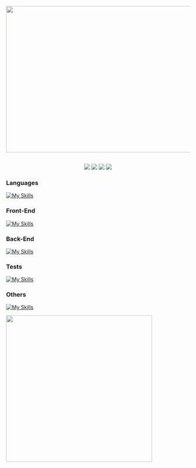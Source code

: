 <div>
  <img width="900" height="400" src="https://i.imgur.com/PW97SDw.png">
<div>

<br/>
  
<div align="center">

  [![](https://img.shields.io/badge/LinkedIn-0077B5?style=for-the-badge&logo=linkedin&logoColor=white)](https://www.linkedin.com/in/vinicius-benfica/)
  [![](https://img.shields.io/badge/Instagram-E4405F?style=for-the-badge&logo=instagram&logoColor=white)](https://www.instagram.com/vb_benfica/)
  [![](https://img.shields.io/badge/Twitter-1DA1F2?style=for-the-badge&logo=twitter&logoColor=white)](https://twitter.com/VBbenfica)
  [![](https://img.shields.io/badge/Facebook-1877F2?style=for-the-badge&logo=facebook&logoColor=white)](https://www.facebook.com/Vinicius.Benfica.Ruy)
</div>


<div>

  ### Languages
  [![My Skills](https://skillicons.dev/icons?i=js,ts&theme=dark&&perline=5)](https://skillicons.dev)

  ### Front-End
  [![My Skills](https://skillicons.dev/icons?i=nextjs,react,vue,tailwind,bootstrap,jquery,html,css,sass,styledcomponents&theme=dark&&perline=5)](https://skillicons.dev)

  ### Back-End
  [![My Skills](https://skillicons.dev/icons?i=nestjs,nodejs&theme=dark)](https://skillicons.dev)

  ### Tests
  [![My Skills](https://skillicons.dev/icons?i=jest,vitest&theme=dark)](https://skillicons.dev)

  ### Others
  [![My Skills](https://skillicons.dev/icons?i=docker,git,vite&theme=dark)](https://skillicons.dev)

<div align="left">

  <img height="400" widht="400" src="https://i.pinimg.com/originals/5e/b1/16/5eb11602ed6c805919e0842d1b70cc9a.gif">
</div>

</div>

  
<div>
   
    
</div>
